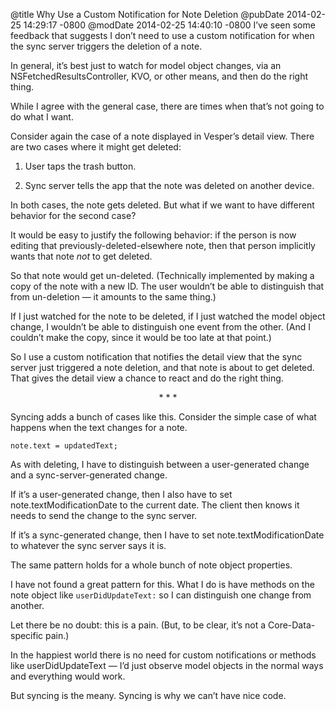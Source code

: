 @title Why Use a Custom Notification for Note Deletion
@pubDate 2014-02-25 14:29:17 -0800
@modDate 2014-02-25 14:40:10 -0800
I’ve seen some feedback that suggests I don’t need to use a custom notification for when the sync server triggers the deletion of a note.

In general, it’s best just to watch for model object changes, via an NSFetchedResultsController, KVO, or other means, and then do the right thing.

While I agree with the general case, there are times when that’s not going to do what I want.

Consider again the case of a note displayed in Vesper’s detail view. There are two cases where it might get deleted:

1. User taps the trash button.

2. Sync server tells the app that the note was deleted on another device.

In both cases, the note gets deleted. But what if we want to have different behavior for the second case?

It would be easy to justify the following behavior: if the person is now editing that previously-deleted-elsewhere note, then that person implicitly wants that note *not* to get deleted.

So that note would get un-deleted. (Technically implemented by making a copy of the note with a new ID. The user wouldn’t be able to distinguish that from un-deletion — it amounts to the same thing.)

If I just watched for the note to be deleted, if I just watched the model object change, I wouldn’t be able to distinguish one event from the other. (And I couldn’t make the copy, since it would be too late at that point.)

So I use a custom notification that notifies the detail view that the sync server just triggered a note deletion, and that note is about to get deleted. That gives the detail view a chance to react and do the right thing.

<p style="text-align:center">* * *</p>

Syncing adds a bunch of cases like this. Consider the simple case of what happens when the text changes for a note.

<code>note.text = updatedText;</code>

As with deleting, I have to distinguish between a user-generated change and a sync-server-generated change.

If it’s a user-generated change, then I also have to set note.textModificationDate to the current date. The client then knows it needs to send the change to the sync server.

If it’s a sync-generated change, then I have to set note.textModificationDate to whatever the sync server says it is.

The same pattern holds for a whole bunch of note object properties.

I have not found a great pattern for this. What I do is have methods on the note object like <code>userDidUpdateText:</code> so I can distinguish one change from another.

Let there be no doubt: this is a pain. (But, to be clear, it’s not a Core-Data-specific pain.)

In the happiest world there is no need for custom notifications or methods like userDidUpdateText — I’d just observe model objects in the normal ways and everything would work.

But syncing is the meany. Syncing is why we can’t have nice code.
